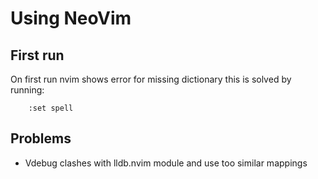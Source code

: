 # Using NeoVim

## First run

On first run nvim shows error for missing dictionary this is solved by running:

```
    :set spell
```
## Problems

* Vdebug clashes with lldb.nvim module and use too similar mappings
